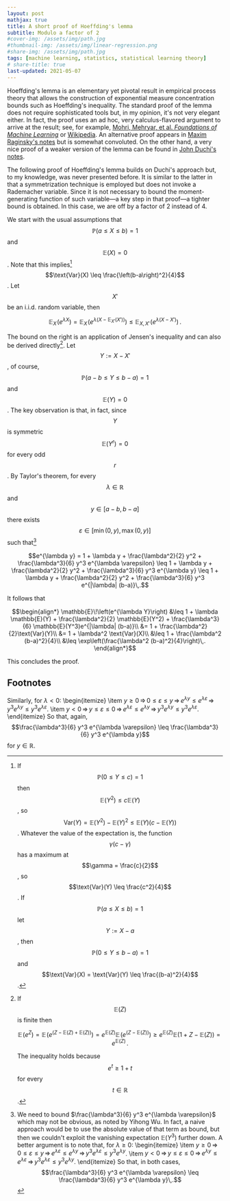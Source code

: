 ```yaml
---
layout: post
mathjax: true
title: A short proof of Hoeffding's lemma
subtitle: Modulo a factor of 2 
#cover-img: /assets/img/path.jpg
#thumbnail-img: /assets/img/linear-regression.png
#share-img: /assets/img/path.jpg
tags: [machine learning, statistics, statistical learning theory]
# share-title: true
last-updated: 2021-05-07
---
```


Hoeffding's lemma is an elementary yet pivotal result in empirical process theory that allows the construction of exponential measure concentration bounds such as Hoeffding's inequality. The standard proof of the lemma does not require sophisticated tools but, in my opinion, it's not very elegant either. In fact, the proof uses an ad hoc, very calculus-flavored argument to arrive at the result; see, for example, [Mohri, Mehryar, et al. *Foundations of Machine Learning*](https://mitpress.ublish.com/ereader/7093/?preview=#page/437) or [Wikipedia](https://www.wikiwand.com/en/Hoeffding's_lemma). An alternative proof appears in [Maxim Raginsky's notes](http://maxim.ece.illinois.edu/teaching/fall14/notes/concentration.pdf) but is somewhat convoluted. On the other hand, a very nice proof of a weaker version of the lemma can be found in [John Duchi's notes](http://cs229.stanford.edu/extra-notes/hoeffding.pdf).

The following proof of Hoeffding's lemma builds on Duchi's approach but, to my knowledge, was never presented before. It is similar to the latter in that a symmetrization technique is employed but does not invoke a Rademacher variable. Since it is not necessary to bound the moment-generating function of such variable—a key step in that proof—a tighter bound is obtained. In this case, we are off by a factor of 2 instead of 4.

We start with the usual assumptions that $$\mathbb{P}(a \leq X \leq b) = 1$$ and $$\mathbb{E}(X) = 0$$. Note that this implies[^1] $$\text{Var}(X) \leq \frac{\left(b-a\right)^2}{4}$$. Let $$X'$$ be an i.i.d. random variable, then

$$\mathbb{E}_X\!\left(e^{\lambda X}\right) = \mathbb{E}_X\!\left(e^{\lambda (X - \mathbb{E}_{X'}(X'))}\right) \leq \mathbb{E}_{X, X'}\!\left(e^{\lambda (X - X')}\right)\,.$$

The bound on the right is an application of Jensen's inequality and can also be derived directly[^2]. Let $$Y := X - X'$$, of course, $$\mathbb{P}(a-b \leq Y \leq b-a) = 1$$ and $$\mathbb{E}(Y) = 0$$. The key observation is that, in fact, since $$Y$$ is symmetric $$\mathbb{E}(Y^r) = 0$$ for every odd $$r$$. By Taylor's theorem, for every $$\lambda \in \mathbb{R}$$ and $$y \in [a-b, b-a]$$ there exists $$\varepsilon \in [\min(0, y), \max(0, y)]$$ such that[^3]

$$e^{\lambda y} = 1 + \lambda y + \frac{\lambda^2}{2} y^2 + \frac{\lambda^3}{6} y^3 e^{\lambda \varepsilon} \leq 1 + \lambda y + \frac{\lambda^2}{2} y^2 + \frac{\lambda^3}{6} y^3 e^{\lambda y} \leq 1 + \lambda y + \frac{\lambda^2}{2} y^2 + \frac{\lambda^3}{6} y^3 e^{|\lambda| (b-a)}\,.$$

It follows that

$$\begin{align*}
\mathbb{E}\!\left(e^{\lambda Y}\right) &\leq 1 + \lambda \mathbb{E}(Y) + \frac{\lambda^2}{2} \mathbb{E}(Y^2) + \frac{\lambda^3}{6} \mathbb{E}(Y^3)e^{|\lambda| (b-a)}\\
&= 1 + \frac{\lambda^2}{2}\text{Var}(Y)\\
&= 1 + \lambda^2 \text{Var}(X)\\
&\leq 1 + \frac{\lambda^2 (b-a)^2}{4}\\
&\leq \exp\left(\frac{\lambda^2 (b-a)^2}{4}\right)\,.
\end{align*}$$

This concludes the proof.

## Footnotes

<p></p>

[^1]: If $$\mathbb{P}(0 \leq Y \leq c) = 1$$ then $$\mathbb{E}(Y^2) \leq c\mathbb{E}(Y)$$, so $$\text{Var}(Y) = \mathbb{E}(Y^2) - \mathbb{E}(Y)^2 \leq \mathbb{E}(Y)(c - \mathbb{E}(Y))$$. Whatever the value of the expectation is, the function $$\gamma(c-\gamma)$$ has a maximum at $$\gamma = \frac{c}{2}$$, so $$\text{Var}(Y) \leq \frac{c^2}{4}$$. If $$\mathbb{P}(a \leq X \leq b) = 1$$ let $$Y := X - a$$, then $$\mathbb{P}(0 \leq Y \leq b-a) = 1$$ and $$\text{Var}(X) = \text{Var}(Y) \leq \frac{(b-a)^2}{4}$$.

[^2]: If $$\mathbb{E}(Z)$$ is finite then

    $$\mathbb{E}\!\left(e^Z\right) = \mathbb{E}\!\left(e^{(Z-\mathbb{E}(Z)+\mathbb{E}(Z))}\right) = e^{\mathbb{E}(Z)}\mathbb{E}\!\left(e^{(Z-\mathbb{E}(Z))}\right) \geq e^{\mathbb{E}(Z)}\mathbb{E}(1 + Z - \mathbb{E}(Z)) = e^{\mathbb{E}(Z)}\,.$$

    The inequality holds because $$e^t \geq 1+t$$ for every $$t \in \mathbb{R}$$.

[^3]: We need to bound $\frac{\lambda^3}{6} y^3 e^{\lambda \varepsilon}$ which may not be obvious, as noted by Yihong Wu. In fact, a naive approach would be to use the absolute value of that term as bound, but then we couldn't exploit the vanishing expectation $\mathbb{E}(Y^3)$ further down. A better argument is to note that, for $\lambda \geq 0$:
\begin{itemize}
    \item $y \geq 0 \, \Rightarrow \, 0 \leq \varepsilon \leq y \, \Rightarrow \, e^{\lambda \varepsilon} \leq e^{\lambda y} \, \Rightarrow \, y^3 e^{\lambda \varepsilon} \leq y^3 e^{\lambda y}$.
    \item $y < 0 \, \Rightarrow \, y \leq \varepsilon \leq 0 \, \Rightarrow \, e^{\lambda y} \leq e^{\lambda \varepsilon} \, \Rightarrow \, y^3 e^{\lambda \varepsilon} \leq y^3 e^{\lambda y}$.
\end{itemize}
So that, in both cases,
$$\frac{\lambda^3}{6} y^3 e^{\lambda \varepsilon} \leq \frac{\lambda^3}{6} y^3 e^{\lambda y}\,.$$

Similarly, for $\lambda < 0$:
\begin{itemize}
    \item $y \geq 0 \, \Rightarrow \, 0 \leq \varepsilon \leq y \, \Rightarrow \, e^{\lambda y} \leq e^{\lambda \varepsilon} \, \Rightarrow \, y^3 e^{\lambda y} \leq y^3 e^{\lambda \varepsilon}$.
    \item $y < 0 \, \Rightarrow \, y \leq \varepsilon \leq 0 \, \Rightarrow \, e^{\lambda \varepsilon} \leq e^{\lambda y} \, \Rightarrow \, y^3 e^{\lambda y} \leq y^3 e^{\lambda \varepsilon}$.
\end{itemize}
So that, again,
$$\frac{\lambda^3}{6} y^3 e^{\lambda \varepsilon} \leq \frac{\lambda^3}{6} y^3 e^{\lambda y}$$
for $y \in \mathbb{R}$.
